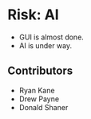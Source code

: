 # Risk: AI

* GUI is almost done.
* AI is under way.

## Contributors

* Ryan Kane
* Drew Payne
* Donald Shaner